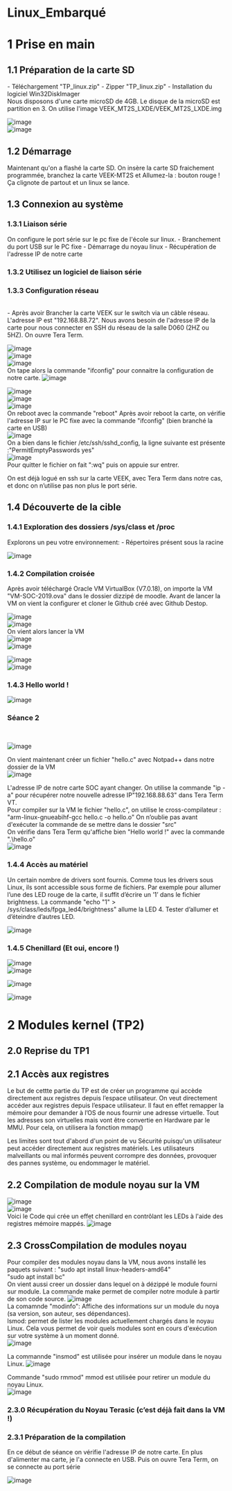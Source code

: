 # Linux_Embarqué
<h1>1 Prise en main</h1>
<h2>1.1 Préparation de la carte SD</h2>
- Téléchargement "TP_linux.zip"
- Zipper "TP_linux.zip"
- Installation du logiciel Win32DiskImager </br>
Nous disposons d'une carte microSD de 4GB. Le disque de la microSD est partition en 3. On utilise l'image VEEK_MT2S_LXDE/VEEK_MT2S_LXDE.img  </br>

![image](https://github.com/Zardoke/Linux_Embarqu-/assets/144770542/1f6053ec-41dd-4afa-be3a-8c92fd944776) </br>
![image](https://github.com/Zardoke/Linux_Embarqu-/assets/144770542/9e8b31c6-0956-4057-8ef4-cc0123fdee48) </br>

<h2>1.2 Démarrage</h2>
Maintenant qu'on a flashé la carte SD. On insère la carte SD fraichement programmée, branchez la carte VEEK-MT2S et
Allumez-la : bouton rouge ! Ça clignote de partout et un linux se lance.

<h2>1.3 Connexion au système</h2>
<h3>1.3.1 Liaison série</h3>
On configure le port série sur le pc fixe de l'école sur linux.
- Branchement du port USB sur le PC fixe
- Démarrage du noyau linux
- Récupération de l'adresse IP de notre carte

<h3>1.3.2 Utilisez un logiciel de liaison série</h3>
<h3>1.3.3 Configuration réseau</h3><br>
- Après avoir Brancher la carte VEEK sur le switch via un câble réseau.
L'adresse IP est "192.168.88.72". Nous avons besoin de l'adresse IP de la carte pour nous connecter en SSH du réseau de la salle D060 (2HZ ou 5HZ).
On ouvre Tera Term.

![image](https://github.com/Zardoke/Linux_Embarqu-/assets/144770542/5665eab8-6811-42dd-86a6-b7cada56544c)<br>
![image](https://github.com/Zardoke/Linux_Embarqu-/assets/144770542/a5a9b624-bfd7-4bd0-9772-5420f4a0f3ef)<br>
![image](https://github.com/Zardoke/Linux_Embarqu-/assets/144770542/c5bd599b-0f6d-4339-aae7-954378bfbf9a)<br>
On tape alors la commande "ifconfig" pour connaitre la configuration de notre carte.
![image](https://github.com/Zardoke/Linux_Embarqu-/assets/144770542/966db5c2-3f93-4b2b-9bd9-f28907c7c337)<br>

![image](https://github.com/Zardoke/Linux_Embarque/assets/144770542/180d23c4-79fd-47d7-9958-b551fc8cf1ab)<br>
![image](https://github.com/Zardoke/Linux_Embarque/assets/144770542/fb17fbc8-00bf-42fa-92bf-650f3d0cc1ee)<br>
![image](https://github.com/Zardoke/Linux_Embarque/assets/144770542/f320432e-5cea-404d-aca7-c24141492d44)<br>
On reboot avec la commande "reboot"
Après avoir reboot la carte, on vérifie l'adresse IP sur le PC fixe avec la commande "ifconfig" (bien branché la carte en USB)<br>
![image](https://github.com/Zardoke/Linux_Embarque/assets/144770542/a8fc653e-26e4-45ee-9fb6-21453af92674)<br>
On a bien dans le fichier /etc/ssh/sshd_config, la ligne suivante est
présente :"PermitEmptyPasswords yes"<br>
![image](https://github.com/Zardoke/Linux_Embarque/assets/144770542/a16ba886-490e-417f-b066-9c8da6a39a7d)<br>
Pour quitter le fichier on fait ":wq" puis on appuie sur entrer. <br>

On est déjà logué en ssh sur la carte VEEK, avec Tera Term dans notre cas, et donc on n’utilise pas non plus le port série.


<h2>1.4 Découverte de la cible</h2>
<h3>1.4.1 Exploration des dossiers /sys/class et /proc</h3>
Explorons un peu votre environnement:
- Répertoires présent sous la racine

![image](https://github.com/Zardoke/Linux_Embarque/assets/144770542/52103ce8-0883-4c2a-9447-7ee739392c68)<br>

<h3>1.4.2 Compilation croisée</h3>
Après avoir téléchargé Oracle VM VirtualBox (V7.0.18), on importe la VM "VM-SOC-2019.ova" dans le dossier dizzipé de moodle.
Avant de lancer la VM on vient la configurer et cloner le Github créé avec Github Destop.

![image](https://github.com/Zardoke/Linux_Embarque/assets/144770542/a9722051-a116-49f3-a14e-6ce5fe3f9064)<br>
![image](https://github.com/Zardoke/Linux_Embarque/assets/144770542/33dec82b-66ed-4845-9ad7-e1ef13ee2a26)<br>
On vient alors lancer la VM <br>
![image](https://github.com/Zardoke/Linux_Embarque/assets/144770542/95fd4ab4-f110-4c74-8b3e-be09f61660ae)<br>
![image](https://github.com/Zardoke/Linux_Embarque/assets/144770542/f5872c33-846f-4bac-a750-534d83b937f9)<br>

![image](https://github.com/Zardoke/Linux_Embarque/assets/144770542/26c54f30-909e-4b07-8f11-3621e9b28c3d)<br>
![image](https://github.com/Zardoke/Linux_Embarque/assets/144770542/8fc5bbaa-7916-4ba7-ba0c-597620695427)<br>

<h3>1.4.3 Hello world !</h3>

![image](https://github.com/Zardoke/Linux_Embarque/assets/144770542/73c5c860-bc86-4a96-b569-c9eb5c361192)<br>

<h3>Séance 2</h3>  <br>

![image](https://github.com/Zardoke/Linux_Embarque/assets/144770542/fc21cf7c-28c7-499c-a131-82f07ca01480)<br>

On vient maintenant créer un fichier "hello.c" avec Notpad++ dans notre dossier de la VM <br>
![image](https://github.com/Zardoke/Linux_Embarque/assets/144770542/cf88ce02-2d82-4d57-8808-f38e98ddd897)<br>

L'adresse IP de notre carte SOC ayant changer. On utilise la commande "ip -a" pour récupérer notre nouvelle adresse IP"192.168.88.63" dans Tera Term VT.<br>
Pour compiler sur la VM le fichier "hello.c", on utilise le cross-compilateur :
"arm-linux-gnueabihf-gcc hello.c -o hello.o"
On n’oublie pas avant d'exécuter la commande de se mettre dans le dossier "src"<br>
On vérifie dans Tera Term qu'affiche bien "Hello world !" avec la commande ".\hello.o"<br>
![image](https://github.com/Zardoke/Linux_Embarque/assets/144770542/2d9a25e3-fde9-4b79-8e9b-f832d9989632)<br>

<h3>1.4.4 Accès au matériel</h3>
Un certain nombre de drivers sont fournis. Comme tous les drivers sous Linux,
ils sont accessible sous forme de fichiers. Par exemple pour allumer l’une des LED
rouge de la carte, il suffit d’écrire un ’1’ dans le fichier brightness.
La commande "echo "1" > /sys/class/leds/fpga_led4/brightness" allume la LED 4.
Tester d’allumer et d’éteindre d’autres LED.<br>

![image](https://github.com/Zardoke/Linux_Embarque/assets/144770542/a9d841ba-0c2b-4cec-90dc-70a0ddeda049)<br>

<h3>1.4.5 Chenillard (Et oui, encore !)</h3>

![image](https://github.com/Zardoke/Linux_Embarque/assets/144770542/bfb81c54-05b0-4a6e-aa13-7530846e7082)<br>
![image](https://github.com/Zardoke/Linux_Embarque/assets/144770542/437f1856-ac37-4acc-8725-019c5d916df5)<br>

![image](https://github.com/Zardoke/Linux_Embarque/assets/144770542/5f00212e-64b4-4890-963c-6462730416b3)<br>

![image](https://github.com/Zardoke/Linux_Embarque/assets/144770542/99706b2e-5dae-4864-b185-70ae006ddca6)<br>

<h1>2 Modules kernel (TP2)</h1>
<h2>2.0 Reprise du TP1</h2>
<h2>2.1 Accès aux registres</h2>
Le but de cettte partie du TP  est de créer un programme qui accède directement aux registres depuis l’espace utilisateur.
On veut directement accéder aux registres depuis l’espace utilisateur.
Il faut en effet remapper la mémoire pour demander à l’OS de nous fournir une adresse virtuelle.
Tout les adresses son virtuelles mais vont être convertie en Hardware par le MMU.
Pour cela, on utilisera la fonction mmap()

Les limites sont tout d'abord d'un point de vu Sécurité puisqu'un utilisateur peut accéder directement aux registres matériels. Les utilisateurs malveillants ou mal informés peuvent corrompre des données, provoquer des pannes système, ou endommager le matériel.

<h2>2.2 Compilation de module noyau sur la VM</h2>

![image](https://github.com/Zardoke/Linux_Embarque/assets/144770542/de1312c7-43d0-4868-8dfe-0c71ce28e3df)<br>
![image](https://github.com/Zardoke/Linux_Embarque/assets/144770542/135b028c-f7d6-4f88-9566-dc208568dd1e)<br>
Voici le Code qui crée un effet chenillard en contrôlant les LEDs à l'aide des registres mémoire mappés.
![image](https://github.com/Zardoke/Linux_Embarque/assets/144770542/302dfc25-8c3c-46c3-af82-258e76033ce3)<br>

<h2>2.3 CrossCompilation de modules noyau</h2>

Pour compiler des modules noyau dans la VM, nous avons installé les paquets suivant :
"sudo apt install linux-headers-amd64"<br>
"sudo apt install bc"<br>
On vient aussi creer un dossier dans lequel on à dézippé le module fourni sur module.
La commande make permet de compiler notre module à partir de son code source.
![image](https://github.com/Zardoke/Linux_Embarque/assets/144770542/f5c44aff-2236-4ae2-9938-2292bd8e077a)<br>
La comamnde "modinfo": Affiche des informations sur un module du noya (sa version, son auteur, ses dépendances).<br>
lsmod: permet de lister les modules actuellement chargés dans le noyau Linux. Cela vous permet de voir quels modules sont en cours d'exécution sur votre système à un moment donné.<br>
![image](https://github.com/Zardoke/Linux_Embarque/assets/144770542/1a09121f-d355-40f9-91ae-7e68209d3684)<br>

La commannde "insmod" est utilisée pour insérer un module dans le noyau Linux.
![image](https://github.com/Zardoke/Linux_Embarque/assets/144770542/2b55d8fb-7fe9-4e15-96f3-fdfe0ac793d5)<br>

Commande "sudo rmmod" mmod est utilisée pour retirer un module du noyau Linux.<br>
![image](https://github.com/Zardoke/Linux_Embarque/assets/144770542/71abaeb9-28b7-49d8-9e5d-67f669db0d29)<br>

<h3>2.3.0 Récupération du Noyau Terasic (c’est déjà fait dans la VM !)</h3>

<h3>2.3.1 Préparation de la compilation</h3>
En ce début de séance on vérifie l'adresse IP de notre carte.
En plus d'alimenter ma carte, je l'a connecte en USB.
Puis on ouvre Tera Term, on se connecte au port série 

![image](https://github.com/Zardoke/Linux_Embarque/assets/144770542/71abaeb9-28b7-49d8-9e5d-67f669db0d29)<br>














